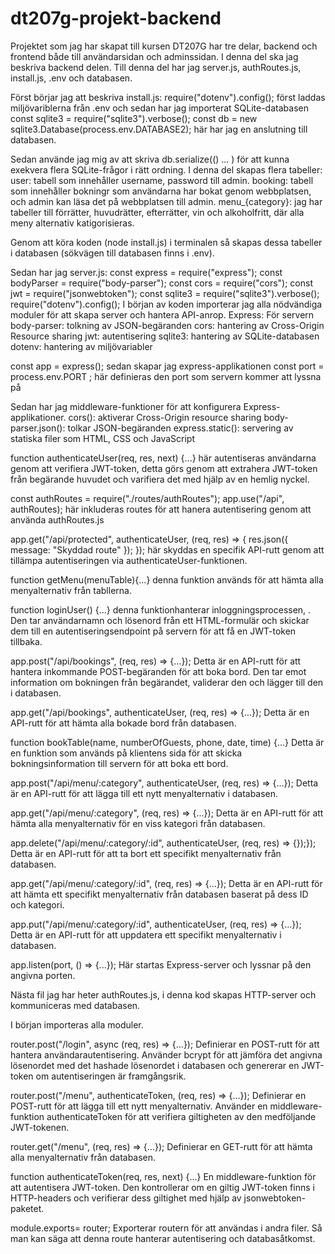 # dt207g-projekt-backend
Projektet som jag har skapat till kursen DT207G har tre delar, backend och frontend både till användarsidan och adminssidan. 
I denna del ska jag beskriva backend delen. 
Till denna del har jag server.js, authRoutes.js, install.js, .env och databasen.

Först börjar jag att beskriva install.js:
require("dotenv").config(); först laddas miljövariblerna från .env
och sedan har jag importerat SQLite-databasen const sqlite3 = require("sqlite3").verbose(); 
const db = new sqlite3.Database(process.env.DATABASE2); här har jag en anslutning till databasen.

Sedan använde jag mig av att skriva db.serialize(() ... ) för att kunna exekvera flera SQLite-frågor i rätt ordning.
I denna del skapas flera tabeller:
user: tabell som innehåller username, password till admin.
booking: tabell som innehåller bokningr som användarna har bokat genom webbplatsen, och admin kan läsa det på webbplatsen till admin. 
menu_{category}:
jag har tabeller till förrätter, huvudrätter, efterrätter, vin och alkoholfritt, där alla meny alternativ katigorisieras. 

Genom att köra koden (node install.js) i terminalen så skapas dessa tabeller i databasen (sökvägen till databasen finns i .env).

Sedan har jag server.js:
const express = require("express");
const bodyParser = require("body-parser");
const cors = require("cors");
const jwt = require("jsonwebtoken");
const sqlite3 = require("sqlite3").verbose();
require("dotenv").config();
I början av koden importerar jag alla nödvändiga moduler för att skapa server och hantera API-anrop. 
Express: För servern
body-parser: tolkning av JSON-begäranden
cors: hantering av Cross-Origin Resource sharing
jwt: autentisering
sqlite3: hantering av SQLite-databasen
dotenv: hantering av miljövariabler

const app = express(); sedan skapar jag express-applikationen
const port = process.env.PORT ; här definieras den port som servern kommer att lyssna på

Sedan har jag middleware-funktioner för att konfigurera Express-applikationer.
cors(): aktiverar Cross-Origin resource sharing
body-parser.json(): tolkar JSON-begäranden 
express.static(): servering av statiska filer som HTML, CSS och JavaScript

function authenticateUser(req, res, next) {...} här autentiseras användarna genom att verifiera JWT-token, detta görs genom att extrahera JWT-token från begärande huvudet och varifiera det med hjälp av en hemlig nyckel.

const authRoutes = require("./routes/authRoutes");
app.use("/api", authRoutes); här inkluderas routes för att hanera autentisering genom att använda authRoutes.js

app.get("/api/protected", authenticateUser, (req, res) => {
    res.json({ message: "Skyddad route" });
});
här skyddas en specifik API-rutt genom att tillämpa autentiseringen via authenticateUser-funktionen.

function getMenu(menuTable){...} denna funktion används för att hämta alla menyalternativ från tabllerna.

function loginUser() {...}  denna funktionhanterar inloggningsprocessen, . Den tar användarnamn och lösenord från ett HTML-formulär och skickar dem till en autentiseringsendpoint på servern för att få en JWT-token tillbaka.

app.post("/api/bookings", (req, res) => {...});  Detta är en API-rutt för att hantera inkommande POST-begäranden för att boka bord. Den tar emot information om bokningen från begärandet, validerar den och lägger till den i databasen.

app.get("/api/bookings", authenticateUser, (req, res) => {...}); Detta är en API-rutt för att hämta alla bokade bord från databasen.

function bookTable(name, numberOfGuests, phone, date, time) {...}  Detta är en funktion som används på klientens sida för att skicka bokningsinformation till servern för att boka ett bord. 

app.post("/api/menu/:category", authenticateUser, (req, res) => {...}); Detta är en API-rutt för att lägga till ett nytt menyalternativ i databasen.

app.get("/api/menu/:category", (req, res) => {...}); Detta är en API-rutt för att hämta alla menyalternativ för en viss kategori från databasen. 

app.delete("/api/menu/:category/:id", authenticateUser, (req, res) => {});}); Detta är en API-rutt för att ta bort ett specifikt menyalternativ från databasen.

app.get("/api/menu/:category/:id", (req, res) => {...});  Detta är en API-rutt för att hämta ett specifikt menyalternativ från databasen baserat på dess ID och kategori.

app.put("/api/menu/:category/:id", authenticateUser, (req, res) => {...}); Detta är en API-rutt för att uppdatera ett specifikt menyalternativ i databasen.

app.listen(port, () => {...}); Här startas Express-server och lyssnar på den angivna porten.

Nästa fil jag har heter authRoutes.js, i denna kod skapas HTTP-server och kommuniceras med databasen.

I början importeras alla moduler.

router.post("/login", async (req, res) => {...}); Definierar en POST-rutt för att hantera användarautentisering. Använder bcrypt för att jämföra det angivna lösenordet med det hashade lösenordet i databasen och genererar en JWT-token om autentiseringen är framgångsrik.

router.post("/menu", authenticateToken, (req, res) => {...}); Definierar en POST-rutt för att lägga till ett nytt menyalternativ. Använder en middleware-funktion authenticateToken för att verifiera giltigheten av den medföljande JWT-tokenen.

router.get("/menu", (req, res) => {...});  Definierar en GET-rutt för att hämta alla menyalternativ från databasen.

function authenticateToken(req, res, next) {...} En middleware-funktion för att autentisera JWT-token. Den kontrollerar om en giltig JWT-token finns i HTTP-headers och verifierar dess giltighet med hjälp av jsonwebtoken-paketet.

module.exports= router; Exporterar routern för att användas i andra filer.
Så man kan säga att denna route hanterar autentisering och databasåtkomst.




